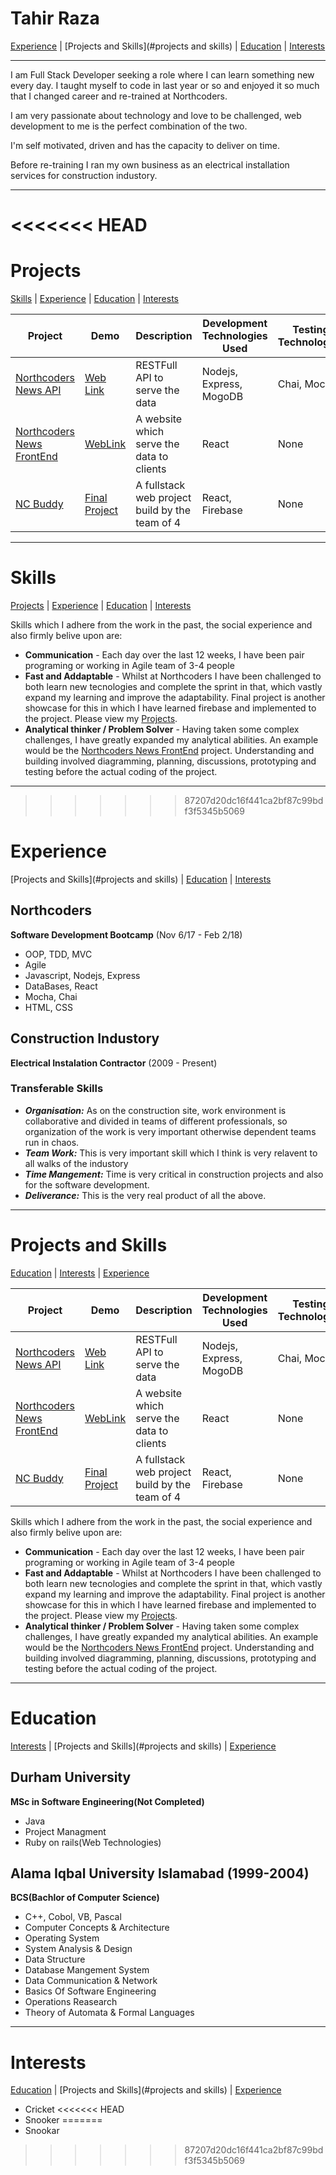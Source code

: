 # Tahir Raza

[Experience](#experience) | [Projects and Skills](#projects and skills) | [Education](#education) | [Interests](#interests)
***
I am Full Stack Developer seeking a role where I can learn something new every day. I taught myself to code in last year or so and enjoyed it so much that I changed career and re-trained at Northcoders.

I am very passionate about technology and love to be challenged, web development to me is the perfect combination of the two.

I'm self motivated, driven and has the capacity to deliver on time.

Before re-training I ran my own business as an electrical installation services for construction industory.
***
<<<<<<< HEAD
=======
# Projects 

[Skills](#skills) | [Experience](#experience) | [Education](#education) | [Interests](#interests)

Project | Demo | Description | Development Technologies Used | Testing Technologies
---|---|---|---|---
[Northcoders News API](https://github.com/najmi-smile/BE-FT-northcoders-news) | [Web Link](https://quiet-shore-88770.herokuapp.com/) | RESTFull API to serve the data | Nodejs, Express, MogoDB | Chai, Mocha
[Northcoders News FrontEnd](https://github.com/najmi-smile/FE-FT-NC-News) | [WebLink](https://ncoders-news.herokuapp.com/) | A website which serve the data to clients | React | None
[NC Buddy](https://github.com/najmi-smile/NC-Companion) | [Final Project](https://nc-buddy.herokuapp.com/) | A fullstack web project build by the team of 4 | React, Firebase | None

***
# Skills 
[Projects](#projects) | [Experience](#experience) | [Education](#education) | [Interests](#interests)

Skills which I adhere from the work in the past, the social experience and also firmly belive upon are:
- **Communication** - Each day over the last 12 weeks, I have been pair programing or working in Agile team of 3-4 people
- **Fast and Addaptable** - Whilst at Northcoders I have been challenged to both learn new tecnologies and complete the sprint in that, which vastly expand my learning and improve the adaptability. Final project is another showcase for this in which I have learned firebase and implemented to the project. Please view my [Projects](projects).
- **Analytical thinker / Problem Solver** - Having taken some complex  challenges, I have greatly expanded my analytical abilities. An example would be the [Northcoders News FrontEnd](https://github.com/najmi-smile/FE-FT-NC-News) project. Understanding and building involved diagramming, planning, discussions, prototyping and testing before the actual coding of the project.

***
>>>>>>> 87207d20dc16f441ca2bf87c99bdf3f5345b5069
# Experience 
[Projects and Skills](#projects and skills) | [Education](#education) | [Interests](#interests)

## Northcoders ##

**Software Development Bootcamp** (Nov 6/17 - Feb 2/18) 

- OOP, TDD, MVC
- Agile
- Javascript, Nodejs, Express
- DataBases, React
- Mocha, Chai
- HTML, CSS
## Construction Industory ##
**Electrical Instalation Contractor** (2009 - Present)

### Transferable Skills ###
- ***Organisation:*** As on the construction site, work environment is collaborative and divided in teams of different professionals, so organization of the work is very important otherwise dependent teams run in chaos.
- ***Team Work:*** This is very important skill which I think is very relavent to all walks of the industory
- ***Time Mangement:*** Time is very critical in construction projects and also for the software development.
- ***Deliverance:*** This is the very real product of all the above.

***
# Projects and Skills 

[Education](#education) | [Interests](#interests) | [Experience](#experience)

Project | Demo | Description | Development Technologies Used | Testing Technologies
---|---|---|---|---
[Northcoders News API](https://github.com/najmi-smile/BE-FT-northcoders-news) | [Web Link](https://quiet-shore-88770.herokuapp.com/) | RESTFull API to serve the data | Nodejs, Express, MogoDB | Chai, Mocha
[Northcoders News FrontEnd](https://github.com/najmi-smile/FE-FT-NC-News) | [WebLink](https://tahir-news-api.herokuapp.com/) | A website which serve the data to clients | React | None
[NC Buddy](https://github.com/najmi-smile/NC-Companion) | [Final Project](https://nc-buddy.herokuapp.com/) | A fullstack web project build by the team of 4 | React, Firebase | None

Skills which I adhere from the work in the past, the social experience and also firmly belive upon are:
- **Communication** - Each day over the last 12 weeks, I have been pair programing or working in Agile team of 3-4 people
- **Fast and Addaptable** - Whilst at Northcoders I have been challenged to both learn new tecnologies and complete the sprint in that, which vastly expand my learning and improve the adaptability. Final project is another showcase for this in which I have learned firebase and implemented to the project. Please view my [Projects](projects).
- **Analytical thinker / Problem Solver** - Having taken some complex  challenges, I have greatly expanded my analytical abilities. An example would be the [Northcoders News FrontEnd](https://github.com/najmi-smile/FE-FT-NC-News) project. Understanding and building involved diagramming, planning, discussions, prototyping and testing before the actual coding of the project.

***
# Education 
[Interests](#interests) | [Projects and Skills](#projects and skills) | [Experience](#experience) 
## Durham University ## 
**MSc in Software Engineering(Not Completed)**
- Java
- Project Managment
- Ruby on rails(Web Technologies)
## Alama Iqbal University Islamabad (1999-2004) ##

**BCS(Bachlor of Computer Science)**
- C++, Cobol, VB, Pascal
- Computer Concepts & Architecture
- Operating System
- System Analysis & Design
- Data Structure
- Database Mangement System
- Data Communication & Network
- Basics Of Software Engineering
- Operations Reasearch
- Theory of Automata & Formal Languages

***
# Interests 
[Education](#education) | [Projects and Skills](#projects and skills) | [Experience](#experience)
- Cricket
<<<<<<< HEAD
- Snooker
=======
- Snookar
>>>>>>> 87207d20dc16f441ca2bf87c99bdf3f5345b5069
